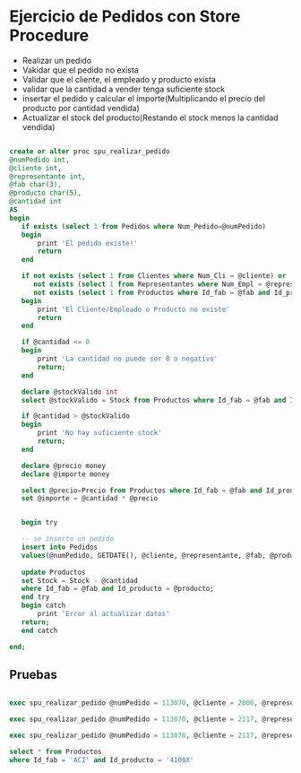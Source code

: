 # Ejercicio de Pedidos con Store Procedure


 - Realizar un pedido
 - Vakidar que el pedido no exista
 - Validar que el cliente, el empleado y producto exista
 - validar que la cantidad a vender tenga suficiente stock
 - insertar el pedido y calcular el importe(Multiplicando el precio del producto por cantidad vendida)
 - Actualizar el stock del producto(Restando el stock menos la cantidad vendida)

 ``` sql

 create or alter proc spu_realizar_pedido
 @numPedido int,
 @cliente int,
 @representante int,
 @fab char(3),
 @producto char(5),
 @cantidad int
 AS
 begin
	if exists (select 1 from Pedidos where Num_Pedido=@numPedido) 
	begin
		print 'El pedido existe!'
		return
	end

	if not exists (select 1 from Clientes where Num_Cli = @cliente) or
	   not exists (select 1 from Representantes where Num_Empl = @representante) or
	   not exists (select 1 from Productos where Id_fab = @fab and Id_producto = @producto)
	begin
		print 'El Cliente/Empleado o Producto no existe'
		return 
	end

	if @cantidad <= 0
	begin
		print 'La cantidad no puede ser 0 o negativo'
		return;
	end

	declare @stockValido int
	select @stockValido = Stock from Productos where Id_fab = @fab and Id_producto = @producto

	if @cantidad > @stockValido
	begin
		print 'No hay suficiente stock'
		return;
	end

	declare @precio money
	declare @importe money

	select @precio=Precio from Productos where Id_fab = @fab and Id_producto =@producto
	set @importe = @cantidad * @precio


	begin try 

	-- se inserto un pedido
	insert into Pedidos
	values(@numPedido, GETDATE(), @cliente, @representante, @fab, @producto, @cantidad, @importe);
	
	update Productos
	set Stock = Stock - @cantidad
	where Id_fab = @fab and Id_producto = @producto;
	end try
	begin catch
		print 'Error al actualizar datos'
	return;
	end catch

 end;
```

## Pruebas
  ``` sql

exec spu_realizar_pedido @numPedido = 113070, @cliente = 2000, @representante=106, @fab = 'REI', @producto='2A44L', @cantidad =20

exec spu_realizar_pedido @numPedido = 113070, @cliente = 2117, @representante=111, @fab = 'REI', @producto='2A44L', @cantidad =20

exec spu_realizar_pedido @numPedido = 113070, @cliente = 2117, @representante=101, @fab = 'ACI', @producto='4100X', @cantidad =20

select * from Productos
where Id_fab = 'ACI' and Id_producto = '4100X'

```
